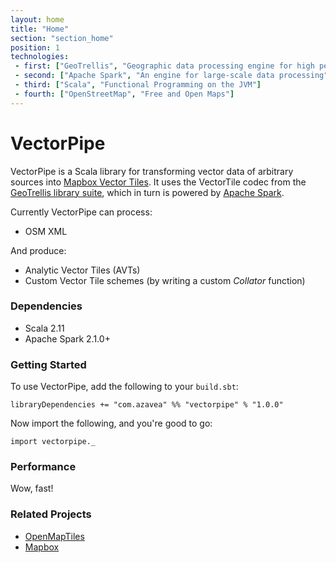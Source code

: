 ```yaml
---
layout: home
title: "Home"
section: "section_home"
position: 1
technologies:
 - first: ["GeoTrellis", "Geographic data processing engine for high performance applications"]
 - second: ["Apache Spark", "An engine for large-scale data processing"]
 - third: ["Scala", "Functional Programming on the JVM"]
 - fourth: ["OpenStreetMap", "Free and Open Maps"]
---
```


# VectorPipe

VectorPipe is a Scala library for transforming vector data of arbitrary
sources into [Mapbox Vector Tiles](https://www.mapbox.com/vector-tiles/). It
uses the VectorTile codec from the [GeoTrellis library
suite](https://geotrellis.io/), which in turn is powered by [Apache
Spark](https://spark.apache.org/).

Currently VectorPipe can process:

- OSM XML

And produce:

- Analytic Vector Tiles (AVTs)
- Custom Vector Tile schemes (by writing a custom *Collator* function)

### Dependencies

- Scala 2.11
- Apache Spark 2.1.0+

### Getting Started

To use VectorPipe, add the following to your `build.sbt`:

```
libraryDependencies += "com.azavea" %% "vectorpipe" % "1.0.0"
```

Now import the following, and you're good to go:

```tut:silent
import vectorpipe._
```

### Performance

Wow, fast!

### Related Projects

- [OpenMapTiles](https://openmaptiles.org/)
- [Mapbox](https://www.mapbox.com/)
